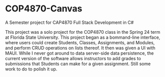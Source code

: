 # COP4870-Canvas
A Semester project for CAP4870 Full Stack Development in C#

This project was a solo project for the COP4870 class in the Spring 24 term at Florida State University. This project began as a bommand-line interface, where users could create Students, Classes, Assignments, and Modules, and perform CRUD operations on lists thereof. It then was given a UI with MAUI. While I never got around to data server-side data persistence, the current version of the software allows instructors to add grades to submissions that Students can make for a given assignment. Still some work to do to polish it up.